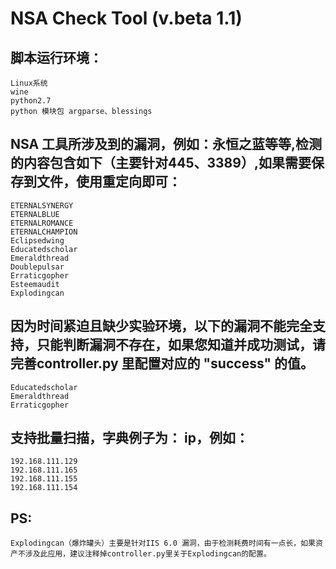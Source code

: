 # NSA Check Tool (v.beta 1.1)  

## 脚本运行环境： 
    Linux系统
    wine
    python2.7
    python 模块包 argparse、blessings
    

## NSA 工具所涉及到的漏洞，例如：永恒之蓝等等,检测的内容包含如下（主要针对445、3389）,如果需要保存到文件，使用重定向即可：
    ETERNALSYNERGY
    ETERNALBLUE
    ETERNALROMANCE
    ETERNALCHAMPION
    Eclipsedwing
    Educatedscholar
    Emeraldthread
    Doublepulsar
    Erraticgopher
    Esteemaudit
    Explodingcan

## 因为时间紧迫且缺少实验环境，以下的漏洞不能完全支持，只能判断漏洞不存在，如果您知道并成功测试，请完善controller.py 里配置对应的 "success" 的值。
    Educatedscholar
    Emeraldthread
    Erraticgopher

## 支持批量扫描，字典例子为： ip，例如：
    192.168.111.129
    192.168.111.165
    192.168.111.155
    192.168.111.154

## PS: 
    Explodingcan（爆炸罐头）主要是针对IIS 6.0 漏洞，由于检测耗费时间有一点长，如果资产不涉及此应用，建议注释掉controller.py里关于Explodingcan的配置。
